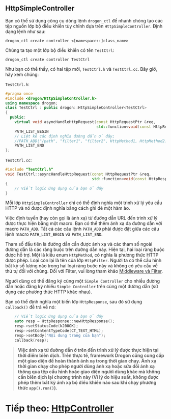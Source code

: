 ## HttpSimpleController

Bạn có thể sử dụng công cụ dòng lệnh `drogon_ctl` để nhanh chóng tạo các tệp nguồn lớp bộ điều khiển tùy chỉnh dựa trên `HttpSimpleController`. Định dạng lệnh như sau:

```shell
drogon_ctl create controller <[namespace::]class_name>
```

Chúng ta tạo một lớp bộ điều khiển có tên `TestCtrl`:

```shell
drogon_ctl create controller TestCtrl
```

Như bạn có thể thấy, có hai tệp mới, `TestCtrl.h` và `TestCtrl.cc`. Bây giờ, hãy xem chúng:

`TestCtrl.h`:

```c++
#pragma once
#include <drogon/HttpSimpleController.h>
using namespace drogon;
class TestCtrl : public drogon::HttpSimpleController<TestCtrl>
{
  public:
    virtual void asyncHandleHttpRequest(const HttpRequestPtr &req,
                                        std::function<void(const HttpResponsePtr &)> &&callback) override;
    PATH_LIST_BEGIN
    // Liệt kê các định nghĩa đường dẫn ở đây;
    //PATH_ADD("/path", "filter1", "filter2", HttpMethod1, HttpMethod2...);
    PATH_LIST_END
};
```

`TestCtrl.cc`:

```c++
#include "TestCtrl.h"
void TestCtrl::asyncHandleHttpRequest(const HttpRequestPtr &req,
                                      std::function<void(const HttpResponsePtr &)> &&callback)
{
    // Viết logic ứng dụng của bạn ở đây
}
```

Mỗi lớp `HttpSimpleController` chỉ có thể định nghĩa một trình xử lý yêu cầu HTTP và nó được định nghĩa bằng cách ghi đè một hàm ảo.

Việc định tuyến (hay còn gọi là ánh xạ) từ đường dẫn URL đến trình xử lý được thực hiện bằng một macro. Bạn có thể thêm ánh xạ đa đường dẫn với macro `PATH_ADD`. Tất cả các câu lệnh `PATH_ADD` phải được đặt giữa các câu lệnh macro `PATH_LIST_BEGIN` và `PATH_LIST_END`.

Tham số đầu tiên là đường dẫn cần được ánh xạ và các tham số ngoài đường dẫn là các ràng buộc trên đường dẫn này. Hiện tại, hai loại ràng buộc được hỗ trợ. Một là kiểu enum `HttpMethod`, có nghĩa là phương thức HTTP được phép. Loại còn lại là tên của lớp `HttpFilter`. Người ta có thể cấu hình bất kỳ số lượng nào trong hai loại ràng buộc này và không có yêu cầu về thứ tự đối với chúng. Đối với Filter, vui lòng tham khảo [Middleware và Filter](VI-05-Middleware-and-Filter).

Người dùng có thể đăng ký cùng một `Simple Controller` cho nhiều đường dẫn hoặc đăng ký nhiều `Simple Controller` trên cùng một đường dẫn (sử dụng các phương thức HTTP khác nhau).

Bạn có thể định nghĩa một biến lớp `HttpResponse`, sau đó sử dụng `callback()` để trả về nó:

```c++
    // Viết logic ứng dụng của bạn ở đây
    auto resp = HttpResponse::newHttpResponse();
    resp->setStatusCode(k200OK);
    resp->setContentTypeCode(CT_TEXT_HTML);
    resp->setBody("Nội dung trang của bạn");
    callback(resp);
```

> **Việc ánh xạ từ đường dẫn ở trên đến trình xử lý được thực hiện tại thời điểm biên dịch. Trên thực tế, framework Drogon cũng cung cấp một giao diện để hoàn thành ánh xạ trong thời gian chạy. Ánh xạ thời gian chạy cho phép người dùng ánh xạ hoặc sửa đổi ánh xạ thông qua tệp cấu hình hoặc giao diện người dùng khác mà không cần biên dịch lại chương trình này (Vì lý do hiệu suất, không được phép thêm bất kỳ ánh xạ bộ điều khiển nào sau khi chạy phương thức `app().run()`).**


# Tiếp theo: [HttpController](VI-04-2-Controller-HttpController)
